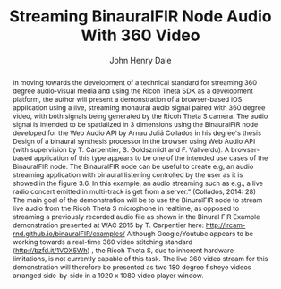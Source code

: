 --- 
  title: "Streaming BinauralFIR Node Audio With 360 Video" 
  abstract: "In moving towards the development of a technical standard for streaming 360 degree audio-visual media and using the Ricoh Theta SDK as a development platform, the author will present a demonstration of a browser-based iOS application using a live, streaming monaural audio signal paired with 360 degree video, with both signals being generated by the Ricoh Theta S camera. The audio signal is intended to be spatialized in 3 dimensions using the BinauralFIR node developed for the Web Audio API by Arnau Juliá Collados in his degree's thesis Design of a binaural synthesis processor in the browser using Web Audio API (with supervision by T. Carpentier, S. Goldszmidt and F. Vallverdu). A browser-based application of this type appears to be one of the intended use cases of the BinauralFIR node: The BinauralFIR node can be useful to create e.g, an audio streaming application with binaural listening controlled by the user as it is showed in the figure 3.6. In this example, an audio streaming such as e.g., a live radio concert emitted in multi-track is get from a server.” (Collados, 2014: 28) The main goal of the demonstration will be to use the BinuralFIR node to stream live audio from the Ricoh Theta S microphone in realtime, as opposed to streaming a previously recorded audio file as shown in the Binural FIR Example demonstration presented at WAC 2015 by T. Carpentier here: http://ircam-rnd.github.io/binauralFIR/examples/ Although Google/Youtube appears to be working towards a real-time 360 video stitching standard (http://bzfd.it/1VOX5Wh) , the Ricoh Theta S, due to inherent hardware limitations, is not currently capable of this task. The live 360 video stream for this demonstration will therefore be presented as two 180 degree fisheye videos arranged side-by-side in a 1920 x 1080 video player window." 
  address: "Atlanta, Georgia" 
  author: "John Henry Dale" 
  booktitle: "Proceedings of the International Web Audio Conference" 
  editor: "Jason Freeman, Alexander Lerch, Matthew Paradis" 
  month: "Proceedings of the International Web Audio Conference"
  pages: "23036" 
  publisher: "Georgia Tech" 
  series: "WAC '16"
  type: "Demo"  
  year: "2016" 
  id: "2016_EA_77" 
  tags: year2016 
  pdflink: /_data/papers/pdf/2016/2016_77.pdf
  ISSN: 2663-5844
---